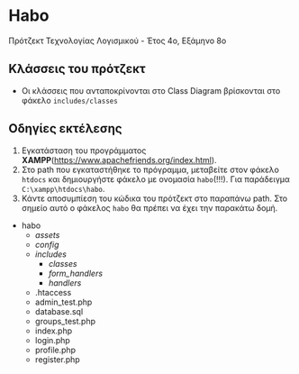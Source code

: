# Habo
Πρότζεκτ Τεχνολογίας Λογισμικού - Έτος 4ο, Εξάμηνο 8ο

## Κλάσσεις του πρότζεκτ
- Οι κλάσσεις που ανταποκρίνονται στο Class Diagram βρίσκονται στο φάκελο `includes/classes`

## Οδηγίες εκτέλεσης
1. Εγκατάσταση του προγράμματος **XAMPP**(https://www.apachefriends.org/index.html).
2. Στο path που εγκαταστήθηκε το πρόγραμμα, μεταβείτε στον φάκελο `htdocs` και δημιουργήστε φάκελο με ονομασία `habo`(!!!). Για παράδειγμα `C:\xampp\htdocs\habo`.
3. Κάντε αποσυμπίεση του κώδικα του πρότζεκτ στο παραπάνω path.
Στο σημείο αυτό ο φάκελος `habo` θα πρέπει να έχει την παρακάτω δομή.
* habo
  * *assets*
  * *config*
  * *includes*
    * *classes*
    * *form_handlers*
    * *handlers*
  * .htaccess
  * admin_test.php
  * database.sql
  * groups_test.php
  * index.php
  * login.php
  * profile.php
  * register.php

